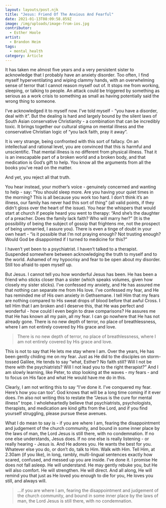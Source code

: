 ```yaml
---
layout: layouts/post.njk
title: "Jesus: Friend Of The Anxious And Fearful"
date: 2021-01-13T08:09:58.859Z
image: /img/uploads/image-from-ios.jpg
contributor:
  - Esther Hoole
artist:
  - Brandon Heim
tags:
  - mental_health
category: Article
---
```

It has taken me almost five years and a very persistent sister to acknowledge that I probably have an anxiety disorder. Too often, I find myself hyperventilating and wiping clammy hands, with an overwhelming sense of terror that I cannot reason myself out of. It stops me from working, sleeping, or talking to people. An attack could be triggered by something as serious as a work crisis to something as small as having potentially said the wrong thing to someone. 

I’ve acknowledged it to myself now. I’ve told myself - “you have a disorder, deal with it”. But the dealing is hard and largely bound by the silent laws of South Asian conservative Christianity - a combination that can be incredibly toxic. It brings together our cultural stigma on mental illness and the conservative Christian logic of “you lack faith, pray it away”.

It is very strange, being confronted with this sort of fallacy. On an intellectual and rational level, you are convinced that this is harmful and unscientific. That mental illness is no different from physical illness. That it is an inescapable part of a broken world and a broken body, and that medication is God’s gift to help. You know all the arguments from all the books you’ve read on the matter. 

And yet, you reject all that truth.

You hear instead,  your mother’s voice - genuinely concerned and wanting to help - say:  “You should sleep more. Are you having your quiet times in the morning? This is all because you work too hard. I don’t think it’s an illness, our family has never had this sort of thing” (all valid points, if they didn’t gloss over the heart of the issue). You hear the whispers that would start at church if people heard you went to therapy: “And she’s the daughter of a preacher. Does the family lack faith? Who will marry her?” (It is the possibility of being the subject of gossip that frightens me, not the prospect of being unmarried, I assure you). There is even a tinge of doubt in your own heart - “is it possible that I’m not praying enough? Not trusting enough? Would God be disappointed if I turned to medicine for this?”

I haven’t yet been to a psychiatrist. I haven’t talked to a therapist. Suspended somewhere between acknowledging the truth to myself and to the world. Ashamed of my hypocrisy and fear to be open about my disorder. Still too afraid to open myself up.

But Jesus. I cannot tell you how wonderful Jesus has been. He has been a friend who sticks closer than a sister (which speaks volumes, given how closely my sister sticks). I’ve confessed my anxiety, and He has assured me that nothing can separate me from His love. I’ve confessed my fear, and He has reminded me of His own anxiety in Gethsemane. I tell Him that my fears are nothing compared to His sweat drops of blood before that awful Cross. I tell Him that I am broken and I deserve this, that He was perfect and wonderful - how could I even begin to draw comparisons? He assures me that He has known all my pain, all my fear. I can go nowhere that He has not already gone. There is no new depth of terror, no place of breathlessness, where I am not entirely covered by His grace and love. 

> There is no new depth of terror, no place of breathlessness, where I am not entirely covered by His grace and love.

This is not to say that He lets me stay where I am. Over the years, He has been gently chiding me on my fear. Just as He did to the disciples on storm-tossed Galilee, He tends to say “what, Esther? No faith still? Will I not be there with the psychiatrists? Will I not lead you to the right therapist?” And I am slowly learning, like Peter, to stop looking at the waves - my fears - and to focus on His face and what He would have me do in this. 

Clearly, I am not writing this to say “I’ve done it. I’ve conquered my fear. Here’s how you can too”. God knows that will be a long time coming if it ever does. I’m also not writing this to restate the “Jesus is the cure for mental illness” trope. I wholeheartedly believe that psychiatrists, psychologists, therapists, and medication are kind gifts from the Lord, and if you find yourself struggling, please pursue these avenues.  

What I do mean to say is - if you are where I am, fearing the disappointment and judgement of the church community, and bound in some inner place by the laws of man, the Lord Jesus is still there, with no condemnation. If no one else understands, Jesus does. If no one else is really listening - or really hearing - Jesus is. And He adores you. He wants the best for you. Whatever else you do, or don’t do, talk to Him. Walk with Him. Tell Him, at 2.30am (if you like), in long, rambly, multi-lingual sentences exactly how scared, confused, and messed up you are inside. I’ve done it. I promise He does not fall asleep. He will understand. He may gently rebuke you, but He will also comfort. He will strengthen. He will direct. And all along, He will remind you that just as He loved you enough to die for you, He loves you still, and always will.

> ...if you are where I am, fearing the disappointment and judgement of the church community, and bound in some inner place by the laws of man, the Lord Jesus is still there, with no condemnation.